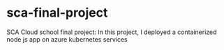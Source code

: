 # sca-final-project
SCA Cloud school final project: In this project, I deployed a containerized node js app on azure kubernetes services
